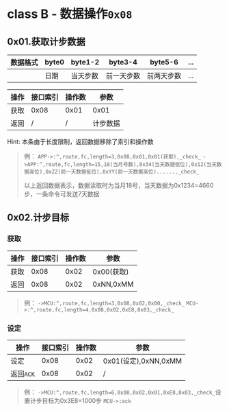 # class B - 数据操作`0x08`

## 0x01.获取计步数据

| 数据格式 | byte0 | byte1-2 | byte3-4 | byte5-6 | ... |
| ---- | ---- | ---- | ---- | ---- | ---- |
|  | 日期 | 当天步数 | 前一天步数 | 前两天步数 | ... |

| 操作 | 接口索引 | 操作数  | 参数   |
| ---- | ---- | ---- | ---- |
| 获取 | 0x08 | 0x01 | 0x01 |
| 返回 | / | / | 计步数据 |

Hint: 本条由于长度限制，返回数据移除了索引和操作数

> 例：
> `APP->:^,route,fc,length=3,0x08,0x01,0x01(获取),_check_`
> `->APP:^,route,fc,length=15,18(当月号数),0x34(当天数据低位),0x12(当天数据高位),0xZZ(前一天数据低位),0xYY(前一天数据高位)......,_check_`
>
> 以上返回数据表示，数据读取时为当月18号，当天数据为0x1234=4660步，一条命令可发送7天数据


## 0x02.计步目标

### 获取

| 操作 | 接口索引 | 操作数  | 参数   |
| ---- | ---- | ---- | ---- |
| 获取 | 0x08 | 0x02 | 0x00(获取) |
| 返回 | 0x08 | 0x02 | 0xNN,0xMM |

> 例：
> `->MCU:^,route,fc,length=3,0x08,0x02,0x00,_check_`
> `MCU->:^,route,fc,length=4,0x08,0x02,0xE8,0x03,_check_`

### 设定

| 操作 | 接口索引 | 操作数  | 参数   |
| ---- | ---- | ---- | ---- |
| 设定 | 0x08 | 0x02 | 0x01(设定),0xNN,0xMM |
| 返回`ACK` | 0x08 | 0x02 | / |

> 例：
> `->MCU:^,route,fc,length=6,0x08,0x02,0x01,0xE8,0x03,_check_`设置计步目标为0x3E8=1000步
> `MCU->:ack`
